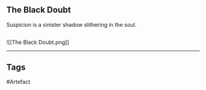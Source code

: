 ## The Black Doubt
Suspicion is a sinister shadow slithering in the soul.
## 
![[The Black Doubt.png]]

---
## Tags
#Artefact